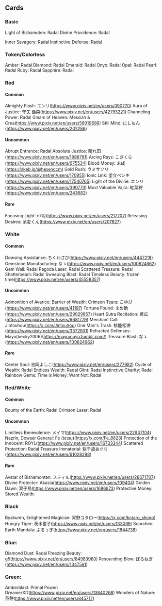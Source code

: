 ﻿## Cards

### Basic

Light of Bishamoten: Radal
Divine Providence: Radal

Inner Savagery: Radal
Instinctive Defense: Radal

### Token/Colorless

Amber: Radal
Diamond: Radal
Emerald: Radal
Onyx: Radal
Opal: Radal
Pearl: Radal
Ruby: Radal
Sapphire: Radal

### Red

#### Common

Almighty Flash: エンリ(https://www.pixiv.net/en/users/390770)
Aura of Justice: 守矢 銛森(https://www.pixiv.net/en/users/42793221)
Channeling Power: Radal
Gleam of Heaven: Messiah & Crea(https://www.pixiv.net/en/users/56019686)
Still Mind: にしもん(https://www.pixiv.net/en/users/202286)

#### Uncommon

Abrupt Entrance: Radal
Absolute Justice: 晴れ田(https://www.pixiv.net/en/users/1888781)
Arcing Rays: こざくら(https://www.pixiv.net/en/users/675534)
Blood Money: 末成(https://skeb.jp/@hexenccm)
Gold Rush: ウミサソリ(https://www.pixiv.net/en/users/170955)
Ionic Link: 塗立ペンキ(https://www.pixiv.net/en/users/17540765)
Light of the Divine: エンリ(https://www.pixiv.net/en/users/390770)
Most Valuable Vajra: 紅葉狩(https://www.pixiv.net/en/users/243682)

#### Rare

Focusing Light: c7肘(https://www.pixiv.net/en/users/217707)
Releasing Desires: 糸麦くん(https://www.pixiv.net/en/users/207827)

### White

#### Common

Dowsing Assistance: ちくわさび(https://www.pixiv.net/en/users/4447218)
Gemstone Manufacturing: なゝ(https://www.pixiv.net/en/users/100824662)
Gem Wall: Radal
Pagoda Laser: Radal
Scattered Treasure: Radal
Shatterbeam: Radal
Sweeping Blast: Radal
Timeless Beauty: frozen time(https://www.pixiv.net/en/users/45558357)

#### Uncommon

Admonition of Avarice:
Barrier of Wealth:
Crimson Tears: こゆび(https://www.pixiv.net/en/users/41197)
Fortune Found: まめ助(https://www.pixiv.net/en/users/29029857)
Heart Sutra Recitation: 黄瓜(https://www.pixiv.net/en/users/6681779)
Merchant Call: Jintouhou(https://x.com/Jintouhou)
One Man's Trash: 核能松饼(https://www.pixiv.net/en/users/3372901)
Refracted Defenses: Mayo(becky2006)(https://mayomoyo.tumblr.com/)
Treasure Blast: なゝ(https://www.pixiv.net/en/users/100824662)

#### Rare

Center Soul: 吉岡よしこ(https://www.pixiv.net/en/users/277982)
Cycle of Wealth: Radal
Endless Wealth: Radal
Glint: Radal
Instinctive Charity: Radal
Rainbow Gems:
Time is Money:
Want Not: Radal

### Red/White

#### Common

Bounty of the Earth: Radal
Crimson Laser: Radal

#### Uncommon

Limitless Benevolence: メイマ(https://www.pixiv.net/en/users/22947104)
Nazrin, Dowser General: Fe (tetsu)(https://x.com/Fe_8823)
Protection of the Innocent: ROYL(https://www.pixiv.net/en/users/16733344)
Scattered Protection: Radal
Treasure Immaterial: 餅千歳あぐり(https://www.pixiv.net/en/users/61028298)

#### Rare

Avatar of Bishamonten: スティル(https://www.pixiv.net/en/users/28671707)
Divine Protector: Akasia(https://www.pixiv.net/en/users/109404)
Golden Dawn: 双子島(https://www.pixiv.net/en/users/1686873)
Protective Money:
Stored Wealth:

### Black

Byakuren, Enlightened Magician: 宵野コタロー(https://x.com/kotaro_shono)
Hungry Tiger: 茨木童子(https://www.pixiv.net/en/users/133099)
Scorched Earth Mandala: ぶるぅぎ(https://www.pixiv.net/en/users/1844738)

### Blue:

Diamond Dust: Radal
Freezing Beauty: g5(https://www.pixiv.net/en/users/84983960)
Resounding Blow: ぽろねぎ(https://www.pixiv.net/en/users/1347561)

### Green:

Amberblast:
Primal Power: DreamerXD(https://www.pixiv.net/en/users/13840268)
Wonders of Nature: 茶餅(https://www.pixiv.net/en/users/845717)